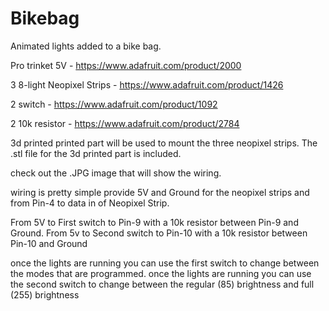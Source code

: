 # Bikebag
Animated lights added to a bike bag.

Pro trinket 5V - https://www.adafruit.com/product/2000

3 8-light Neopixel Strips - https://www.adafruit.com/product/1426

2 switch - https://www.adafruit.com/product/1092

2 10k resistor - https://www.adafruit.com/product/2784

3d printed printed part will be used to mount the three neopixel strips. The .stl file for the 3d printed part is included.

check out the .JPG image that will show the wiring.

wiring is pretty simple provide 5V and Ground for the neopixel strips and from Pin-4 to data in 
of Neopixel Strip. 

From 5V to First switch to Pin-9 with a 10k resistor between Pin-9 and Ground.
From 5v to Second switch to Pin-10 with a 10k resistor between Pin-10 and Ground

once the lights are running you can use the first switch to change between the modes that are programmed. 
once the lights are running you can use the second switch to change between the regular (85) brightness and full (255) brightness
